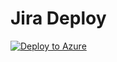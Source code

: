 # Jira Deploy

[![Deploy to Azure](https://azuredeploy.net/deploybutton.png)](https://azuredeploy.net/)
